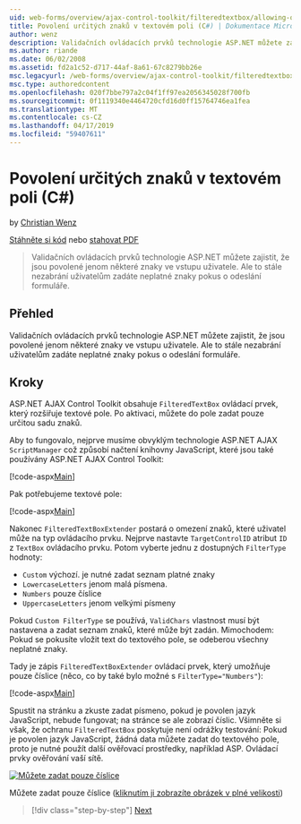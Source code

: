 ```yaml
---
uid: web-forms/overview/ajax-control-toolkit/filteredtextbox/allowing-only-certain-characters-in-a-text-box-cs
title: Povolení určitých znaků v textovém poli (C#) | Dokumentace Microsoftu
author: wenz
description: Validačních ovládacích prvků technologie ASP.NET můžete zajistit, že jsou povolené jenom některé znaky ve vstupu uživatele. Ale to stále nezabrání uživatelům zadáte neplatný...
ms.author: riande
ms.date: 06/02/2008
ms.assetid: fd2a1c52-d717-44af-8a61-67c8279bb26e
msc.legacyurl: /web-forms/overview/ajax-control-toolkit/filteredtextbox/allowing-only-certain-characters-in-a-text-box-cs
msc.type: authoredcontent
ms.openlocfilehash: 020f7bbe797a2c04f1ff97ea2056345028f700fb
ms.sourcegitcommit: 0f1119340e4464720cfd16d0ff15764746ea1fea
ms.translationtype: MT
ms.contentlocale: cs-CZ
ms.lasthandoff: 04/17/2019
ms.locfileid: "59407611"
---
```

# <a name="allowing-only-certain-characters-in-a-text-box-c"></a>Povolení určitých znaků v textovém poli (C#)

by [Christian Wenz](https://github.com/wenz)

[Stáhněte si kód](http://download.microsoft.com/download/4/c/2/4c2def7a-0d23-4055-91f9-1f18504167d7/FilteredTextBox0.cs.zip) nebo [stahovat PDF](http://download.microsoft.com/download/b/6/a/b6ae89ee-df69-4c87-9bfb-ad1eb2b23373/filteredtextbox0CS.pdf)

> Validačních ovládacích prvků technologie ASP.NET můžete zajistit, že jsou povolené jenom některé znaky ve vstupu uživatele. Ale to stále nezabrání uživatelům zadáte neplatné znaky pokus o odeslání formuláře.


## <a name="overview"></a>Přehled

Validačních ovládacích prvků technologie ASP.NET můžete zajistit, že jsou povolené jenom některé znaky ve vstupu uživatele. Ale to stále nezabrání uživatelům zadáte neplatné znaky pokus o odeslání formuláře.

## <a name="steps"></a>Kroky

ASP.NET AJAX Control Toolkit obsahuje `FilteredTextBox` ovládací prvek, který rozšiřuje textové pole. Po aktivaci, můžete do pole zadat pouze určitou sadu znaků.

Aby to fungovalo, nejprve musíme obvyklým technologie ASP.NET AJAX `ScriptManager` což způsobí načtení knihovny JavaScript, které jsou také používány ASP.NET AJAX Control Toolkit:

[!code-aspx[Main](allowing-only-certain-characters-in-a-text-box-cs/samples/sample1.aspx)]

Pak potřebujeme textové pole:

[!code-aspx[Main](allowing-only-certain-characters-in-a-text-box-cs/samples/sample2.aspx)]

Nakonec `FilteredTextBoxExtender` postará o omezení znaků, které uživatel může na typ ovládacího prvku. Nejprve nastavte `TargetControlID` atribut `ID` z `TextBox` ovládacího prvku. Potom vyberte jednu z dostupných `FilterType` hodnoty:

- `Custom` výchozí. je nutné zadat seznam platné znaky
- `LowercaseLetters` jenom malá písmena.
- `Numbers` pouze číslice
- `UppercaseLetters` jenom velkými písmeny

Pokud `Custom FilterType` se používá, `ValidChars` vlastnost musí být nastavena a zadat seznam znaků, které může být zadán. Mimochodem: Pokud se pokusíte vložit text do textového pole, se odeberou všechny neplatné znaky.

Tady je zápis `FilteredTextBoxExtender` ovládací prvek, který umožňuje pouze číslice (něco, co by také bylo možné s `FilterType="Numbers"`):

[!code-aspx[Main](allowing-only-certain-characters-in-a-text-box-cs/samples/sample3.aspx)]

Spustit na stránku a zkuste zadat písmeno, pokud je povolen jazyk JavaScript, nebude fungovat; na stránce se ale zobrazí číslic. Všimněte si však, že ochranu `FilteredTextBox` poskytuje není odrážky testování: Pokud je povolen jazyk JavaScript, žádná data můžete zadat do textového pole, proto je nutné použít další ověřovací prostředky, například ASP. Ovládací prvky ověřování vaší sítě.


[![Můžete zadat pouze číslice](allowing-only-certain-characters-in-a-text-box-cs/_static/image2.png)](allowing-only-certain-characters-in-a-text-box-cs/_static/image1.png)

Můžete zadat pouze číslice ([kliknutím ji zobrazíte obrázek v plné velikosti](allowing-only-certain-characters-in-a-text-box-cs/_static/image3.png))

> [!div class="step-by-step"]
> [Next](allowing-only-certain-characters-in-a-text-box-vb.md)

